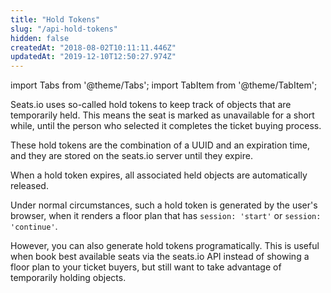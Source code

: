 ```yaml
---
title: "Hold Tokens"
slug: "/api-hold-tokens"
hidden: false
createdAt: "2018-08-02T10:11:11.446Z"
updatedAt: "2019-12-10T12:50:27.974Z"
---
```


import Tabs from '@theme/Tabs';
import TabItem from '@theme/TabItem';

Seats.io uses so-called hold tokens to keep track of objects that are temporarily held. This means the  seat is marked as unavailable for a short while, until the person who selected it completes the ticket buying process.
 
These hold tokens are the combination of a UUID and an expiration time, and they are stored on the seats.io server until they expire. 

When a hold token expires, all associated held objects are automatically released.   

Under normal circumstances, such a hold token is generated by the user's browser, when it renders a floor plan that has `session: 'start'` or `session: 'continue'`. 

However, you can also generate hold tokens programatically. This is useful when book best available seats via the seats.io API instead of showing a floor plan to your ticket buyers, but still want to take advantage of temporarily holding objects.
